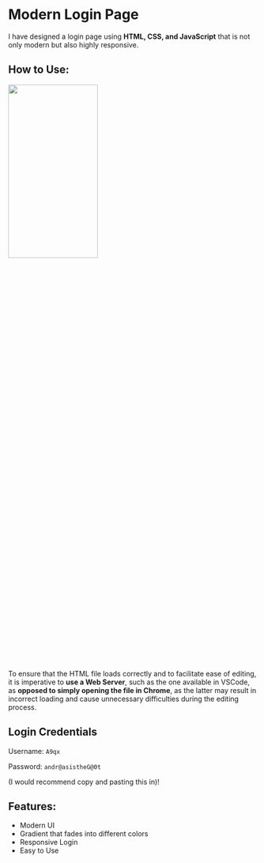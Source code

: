 # Modern Login Page

I have designed a login page using **HTML, CSS, and JavaScript** that is not only modern but also highly responsive.

## How to Use:

<img src="https://i.imgur.com/hVSshjh.png"  width="60%" height="30%">

To ensure that the HTML file loads correctly and to facilitate ease of editing, it is imperative to **use a Web Server**, such as the one available in VSCode, as **opposed to simply opening the file in Chrome**, as the latter may result in incorrect loading and cause unnecessary difficulties during the editing process.

## Login Credentials
Username: ``A9qx``

Password: ``andr@asistheG@0t``

(I would recommend copy and pasting this in)!

## Features:

 - Modern UI
 - Gradient that fades into different colors
 - Responsive Login
 - Easy to Use
